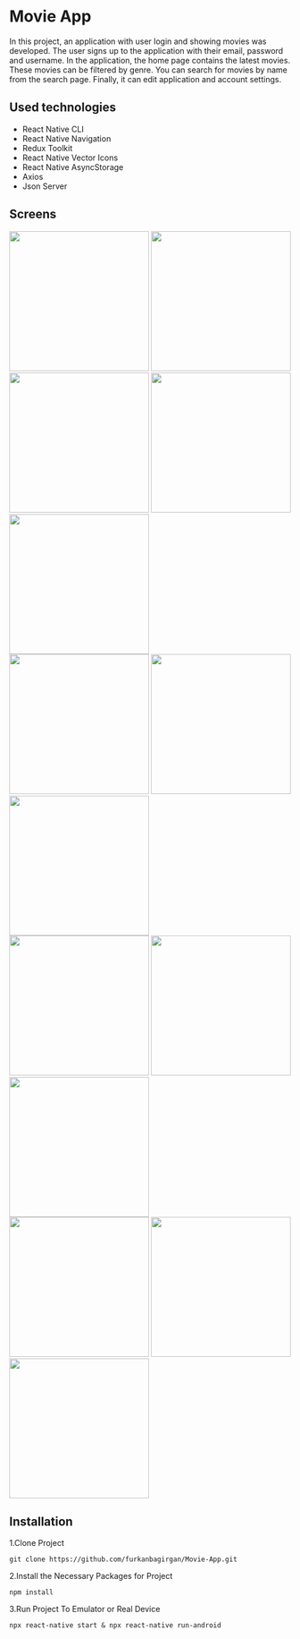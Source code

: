 # Movie App
In this project, an application with user login and showing movies was developed. The user signs up to the application with their email, password and username. In the application, the home page contains the latest movies. These movies can be filtered by genre. You can search for movies by name from the search page. Finally, it can edit application and account settings.

## Used technologies
- React Native CLI
- React Native Navigation
- Redux Toolkit
- React Native Vector Icons
- React Native AsyncStorage
- Axios
- Json Server

## Screens
<div>
<kbd><img src="screenshots/login.jpg" width="250"></kbd>
<kbd><img src="screenshots/signup.jpg" width="250"></kbd>
</div>
<div>
<kbd><img src="screenshots/lightHome.jpg" width="250"></kbd>
<kbd><img src="screenshots/lightSearch.jpg" width="250"></kbd>
<kbd><img src="screenshots/lightDetail.jpg" width="250"></kbd>
</div>
<div>
<kbd><img src="screenshots/darkHome.jpg" width="250"></kbd>
<kbd><img src="screenshots/darkSearch.jpg" width="250"></kbd>
<kbd><img src="screenshots/darkDetail.jpg" width="250"></kbd>
</div>
<div>
<kbd><img src="screenshots/lightSettings.jpg" width="250"></kbd>
<kbd><img src="screenshots/lightProfile.jpg" width="250"></kbd>
<kbd><img src="screenshots/lightTheme.jpg" width="250"></kbd>
</div>
<div>
<kbd><img src="screenshots/darkSettings.jpg" width="250"></kbd>
<kbd><img src="screenshots/darkProfile.jpg" width="250"></kbd>
<kbd><img src="screenshots/darkTheme.jpg" width="250"></kbd>
</div>

## Installation
1.Clone Project
```
git clone https://github.com/furkanbagirgan/Movie-App.git
```
2.Install the Necessary Packages for Project
```
npm install
```
3.Run Project To Emulator or Real Device
```
npx react-native start & npx react-native run-android
```
